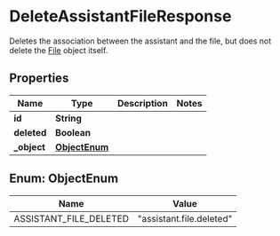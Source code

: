 

# DeleteAssistantFileResponse

Deletes the association between the assistant and the file, but does not delete the [File](/docs/api-reference/files) object itself.

## Properties

| Name | Type | Description | Notes |
|------------ | ------------- | ------------- | -------------|
|**id** | **String** |  |  |
|**deleted** | **Boolean** |  |  |
|**_object** | [**ObjectEnum**](#ObjectEnum) |  |  |



## Enum: ObjectEnum

| Name | Value |
|---- | -----|
| ASSISTANT_FILE_DELETED | &quot;assistant.file.deleted&quot; |



